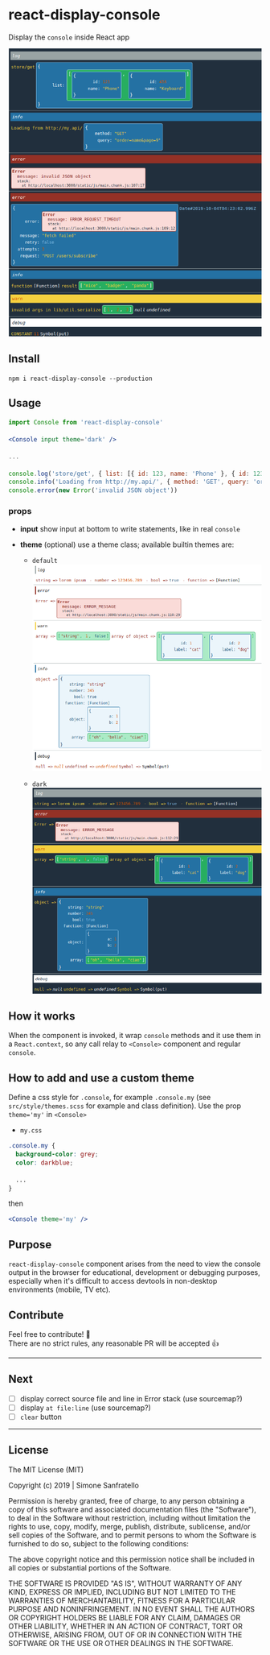 # react-display-console

Display the `console` inside React app

![preview](./doc/preview.png)

## Install

```
npm i react-display-console --production
```

## Usage

```jsx
import Console from 'react-display-console'

<Console input theme='dark' />

...

console.log('store/get', { list: [{ id: 123, name: 'Phone' }, { id: 123, name: 'Keyboard' }] })
console.info('Loading from http://my.api/', { method: 'GET', query: 'order=name&page=9' })
console.error(new Error('invalid JSON object'))

```

### props

- **input**
  show input at bottom to write statements, like in real `console`

- **theme** (optional)
  use a theme class; available builtin themes are:

  - `default`  
![theme-default](./doc/theme-default.png)

  - `dark`  
![theme-dark](./doc/theme-dark.png)


## How it works

When the component is invoked, it wrap `console` methods and it use them in a `React.context`, so any call relay to `<Console>` component and regular `console`.

## How to add and use a custom theme

Define a css style for `.console`, for example `.console.my` (see `src/style/themes.scss` for example and class definition). Use the prop `theme='my'` in `<Console>`

- `my.css`

```css
.console.my {
  background-color: grey;
  color: darkblue;

  ...
}
```

then

```jsx
<Console theme='my' />
```

## Purpose

`react-display-console` component arises from the need to view the console output in the browser for educational, development or debugging purposes, especially when it's difficult to access devtools in non-desktop environments (mobile, TV etc).

## Contribute

Feel free to contribute! 🤩  
There are no strict rules, any reasonable PR will be accepted 👍

---

## Next

- [ ] display correct source file and line in Error stack (use sourcemap?)
- [ ] display `at file:line` (use sourcemap?)
- [ ] `clear` button

---

## License

The MIT License (MIT)

Copyright (c) 2019 | Simone Sanfratello

Permission is hereby granted, free of charge, to any person obtaining a copy
of this software and associated documentation files (the "Software"), to deal
in the Software without restriction, including without limitation the rights
to use, copy, modify, merge, publish, distribute, sublicense, and/or sell
copies of the Software, and to permit persons to whom the Software is
furnished to do so, subject to the following conditions:

The above copyright notice and this permission notice shall be included in all
copies or substantial portions of the Software.

THE SOFTWARE IS PROVIDED "AS IS", WITHOUT WARRANTY OF ANY KIND, EXPRESS OR
IMPLIED, INCLUDING BUT NOT LIMITED TO THE WARRANTIES OF MERCHANTABILITY,
FITNESS FOR A PARTICULAR PURPOSE AND NONINFRINGEMENT. IN NO EVENT SHALL THE
AUTHORS OR COPYRIGHT HOLDERS BE LIABLE FOR ANY CLAIM, DAMAGES OR OTHER
LIABILITY, WHETHER IN AN ACTION OF CONTRACT, TORT OR OTHERWISE, ARISING FROM,
OUT OF OR IN CONNECTION WITH THE SOFTWARE OR THE USE OR OTHER DEALINGS IN THE
SOFTWARE.


